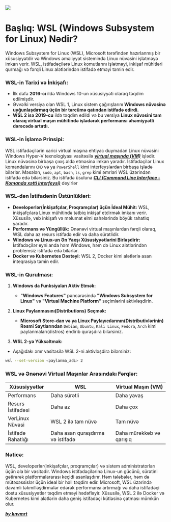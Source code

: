![](../img/wsl.avif)

# Başlıq: WSL (Windows Subsystem for Linux) Nədir?

Windows Subsystem for Linux (WSL), Microsoft tərəfindən hazırlanmış bir xüsusiyyətdir və Windows əməliyyat sistemində Linux nüvəsini işlətməyə imkan verir. WSL, istifadəçilərə Linux komutlarını işlətməyi, inkişaf mühitləri qurmağı və fərqli Linux alətlərindən istifadə etməyi təmin edir.

### WSL-in Tarixi və İnkişafı:

- İlk dəfə **2016-cı** ildə Windows 10-un xüsusiyyəti olaraq təqdim edilmişdir.
- Əvvəlki versiya olan WSL 1, Linux sistem çağırışlarını **Windows nüvəsinə uyğunlaşdırmaq üçün bir tərcümə qatından istifadə edirdi.**
- **WSL 2 isə 2019-cu** ildə təqdim edildi və bu versiya **Linux nüvəsini tam olaraq virtual maşın mühitində işlədərək performansı əhəmiyyətli dərəcədə artırdı.**

### WSL-in İşləmə Prinsipi:

WSL istifadəçilərin xarici virtual maşına ehtiyac duymadan Linux nüvəsini Windows Hyper-V texnologiyası vasitəsilə [**_virtual maşında (VM)_**](https://github.com/knvmrt/my-developedia-azerbaijan/blob/master/Docs/POST-10.md) işlədir. Linux nüvəsinə birbaşa çıxış əldə etməsinə imkan yaradır. İstifadəçilər Linux komandalarını `CMD` və ya `PowerShell`  kimi interfeyslərdən birbaşa işlədə bilərlər. Məsələn, `sudo`, `apt`, `bash`, `ls`, `grep` kimi əmrləri WSL üzərindən istifadə edə bilərsiniz. Bu istifadə üsuluna [**_CLI (Command Line Interface - Komanda xətti interfeysi)_**](https://github.com/knvmrt/my-developedia-azerbaijan/blob/master/Docs/POST-2.md) deyirlər 

### WSL-dən İstifadənin Üstünlükləri:

- **Developerlər(İnkişafçılar, Proqramçılar) üçün İdeal Mühit:** WSL, inkişafçılara Linux mühitində tətbiq inkişaf etdirmək imkanı verir. Xüsusilə, veb inkişafı və məlumat elmi sahələrində böyük rahatlıq yaradır.
- **Performans və Yüngüllük:** Ənənəvi virtual maşınlardan fərqli olaraq, WSL daha az resurs istifadə edir və daha sürətlidir.
- **Windows və Linux-un Ən Yaxşı Xüsusiyyətlərini Birləşdirir:** İstifadəçilər eyni anda həm Windows, həm də Linux alətlərindən problemsiz istifadə edə bilərlər.
- **Docker və Kubernetes Dəstəyi:** WSL 2, Docker kimi alətlərlə asan inteqrasiya təmin edir.

### WSL-in Qurulması:

  1. **Windows da Funksiyaları Aktiv Etmək:**
  
     - **"Windows Features"** pəncərəsində **"Windows Subsystem for Linux"** və **"Virtual Machine Platform"** seçimlərini aktivləşdirin.

  2. **Linux Paylanmasını(Distributions) Seçmək:**

     - **Microsoft Store-dan və ya Linux Paylayıcılarının(Distributivlərinin) Rəsmi Saytlarından**  `Debian`, `Ubuntu`, `Kali Linux`, `Fedora`, `Arch`  kimi paylanmaları(distros) endirib quraşdıra bilərsiniz.

  3. **WSL 2-yə Yüksəltmək:**
  
  - Aşağıdakı əmr vasitəsilə WSL 2-ni aktivləşdirə bilərsiniz:

  ```bash
  wsl --set-version <paylanma_adı> 2
  ```

### WSL və Ənənəvi Virtual Maşınlar Arasındakı Fərqlər:

| Xüsusiyyətlər | WSL | Virtual Maşın (VM) |
|----------|----------|----------|
| Performans   | Daha sürətli   | Daha yavaş   |
| Resurs İstifadəsi   | Daha az   | Daha çox   |
| VerLinux Nüvəsi   | WSL 2 ilə tam nüvə  | Tam nüvə  |
| İstifadə Rahatlığı   | Daha asan quraşdırma və istifadə  | Daha mürəkkəb və qarışıq  |

### Nəticə:

WSL, developerlər(inkişafçılar, proqramçılar) və sistem administratorları üçün əla bir vasitədir. Windows istifadəçilərinə Linux-un gücünü, sürətini gətirərək platformalararası keçidi asanlaşdırır. Həm tələbələr, həm də mütəxəssislər üçün ideal bir həll təqdim edir. Microsoft, WSL üzərində davamlı təkmilləşdirmələr edərək performansı artırmağı və daha istifadəçi dostu xüsusiyyətlər təqdim etməyi hədəfləyir. Xüsusilə, WSL 2 ilə Docker və Kubernetes kimi alətlərin daha geniş istifadəçi kütləsinə çatması mümkün olur.

[**_by knvmrt_**](https://github.com/knvmrt)